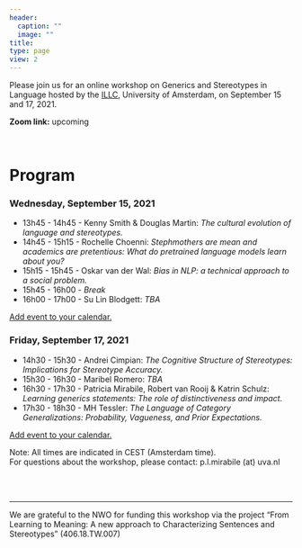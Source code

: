 ```yaml
---
header:
  caption: ""
  image: ""
title: 
type: page
view: 2
---
```


Please join us for an online workshop on Generics and Stereotypes in Language hosted by the [ILLC](https://www.illc.uva.nl/), University of Amsterdam, on September 15 and 17, 2021. 

**Zoom link:** upcoming  


<br />  


# Program

### Wednesday, September 15, 2021 


- 13h45 - 14h45 - Kenny Smith \& Douglas Martin: *The cultural evolution of language and stereotypes.*
- 14h45 - 15h15 - Rochelle Choenni: *Stephmothers are mean and academics are pretentious: What do pretrained language models learn about you?*
- 15h15 - 15h45 - Oskar van der Wal: *Bias in NLP: a technical approach to a social problem.*
- 15h45 - 16h00 - *Break*
- 16h00 - 17h00 - Su Lin Blodgett: *TBA*

[Add event to your calendar.](https://calendar.google.com/event?action=TEMPLATE&tmeid=MWFlZmE3NHBuczd0Z2liN2FkNHI1NjJkdGogbWlyYWJpbGUucGF0cmljaWFAbQ&tmsrc=mirabile.patricia%40gmail.com)

### Friday, September 17,  2021

- 14h30 - 15h30 - Andrei Cimpian: *The Cognitive Structure of Stereotypes: Implications for Stereotype Accuracy.*
- 15h30 - 16h30 - Maribel Romero: *TBA*
- 16h30 - 17h30 - Patricia Mirabile, Robert van Rooij \& Katrin Schulz: *Learning generics statements: The role of distinctiveness and impact.*
- 17h30 - 18h30 - MH Tessler: *The Language of Category Generalizations: Probability, Vagueness, and Prior Expectations.*

[Add event to your calendar.](https://calendar.google.com/event?action=TEMPLATE&tmeid=NzBpbmgxYWdybzUzMDYxcmE0aGc0Y2Voc2cgbWlyYWJpbGUucGF0cmljaWFAbQ&tmsrc=mirabile.patricia%40gmail.com)


Note: All times are indicated in CEST (Amsterdam time).  
For questions about the workshop, please contact: p.l.mirabile (at) uva.nl

<br />  
<br />  

---  

We are grateful to the NWO for funding this workshop via the project “From Learning to Meaning: A new approach to Characterizing Sentences and Stereotypes” (406.18.TW.007)


